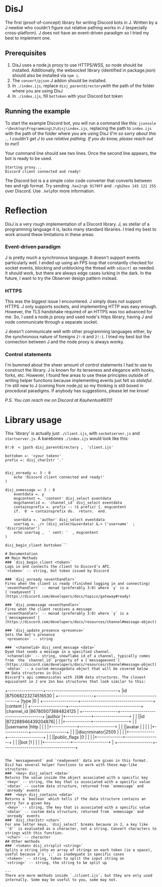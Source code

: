 # DisJ
The first (proof-of-concept) library for writing Discord bots in J. Written by a J newbie who couldn't figure out relative pathing works in J (especially cross-platform). J does not have an event-driven paradigm so I tried my best to implement one. 
 
## Prerequisites 
1. DisJ uses a node.js proxy to use HTTPS/WSS, so node should be installed. Additionally, the websocket library (identified in package.json) should also be installed via `npm i`. 
2. The `convert/pjson` J addon should be installed. 
3. In `./index.ijs`, replace `disj_parentdirectory`with the path of  the folder where you are using DisJ 
4. In `./index.ijs`, fill `bottoken` with your Discord bot token
## Running the example
To start the example Discord bot, you will run a command like this: `jconsole ~\Desktop\Programming\J\disj\index.ijs`, replacing the path to `index.ijs` with the path of the folder where you are using DisJ *(I'm so sorry about this ... I couldn't get J to use relative pathing. If you do know, please reach out to me!)*

Your command line should see two lines. Once the second line appears, the bot is ready to be used.

    Starting proxy...
    Discord client connected and ready!

The Discord bot is a a simple color code converter that converts between hex and rgb format. Try sending `.hex2rgb 9179FF` and `.rgb2hex 145 121 255` over Discord. Use `.help`for more information.

# Reflection
DisJ is a very rough implementation of a Discord library. J, as stellar of a programming language it is, lacks many standard libraries. I tried my best to work around these limitations in these areas:
### Event-driven paradigm
J is pretty much a synchronous language. It doesn't support events particularly well. I ended up using an FPS loop that constantly checked for socket events, blocking and unblocking the thread with `sdioctl` as needed. It should work, but there are always edge cases lurking in the dark. In the future, I want to try the Observer design pattern instead.

### HTTPS
 This was the biggest issue I encountered. J simply does not support HTTPS. J only supports sockets, and implementing HTTP was easy enough. However, the TLS handshake required of an HTTPS was too advanced for me. So, I used a node.js proxy and used node's https library, having J and node communicate through a separate socket. 
   
J doesn't communicate well with other programming languages either, by the synchronous nature of foreigns `2!:0` and `2!:1`. I tried my best but the connection between J and the node proxy is always wonky.

### Control statements
I'm bummed about the sheer amount of control statements I had to use to construct the library. J is known for its terseness and elegance with hooks, forks, etc. However, I found few areas to use these principles outside of writing helper functions because implementing events just felt so *stateful*. I'm still new to J (coming from node.js) so my thinking is still boxed in procedural paradigms. If anybody has suggestions, please let me know!

*P.S. You can reach me on Discord at Kauhentus#9311*

# Library usage
This 'library' is actually just `./client.ijs`, with `socketserver.js` and `startserver.js`. A barebones `./index.ijs` would look like this:

```disj_parentdirectory =: '~\Desktop\Programming\J\disj\'
0!:0  < jpath disj_parentdirectory ,  'client.ijs'

bottoken =: '<your token>'
prefix =: disj_char2str '.'


disj_onready =: 3 : 0
	echo 'Discord client connected and ready!'
)

disj_onmessage =: 3 : 0
	eventdata =. y
	msgcontent =. 'content' disj_select eventdata
	msgchannelid =. 'channel_id' disj_select eventdata
	containsprefix =. prefix -: ($ prefix) {. msgcontent
	if.  0  = containsprefix do.  return.  end.
  
	userdata =. 'author' disj_select eventdata
	usertag =. ,/> (disj_select&userdata) &.> ('username'  ;  'discriminator')
	echo usertag ,  ' sent: '  , msgcontent
)

disj_begin_client bottoken```
   
# Documentation
## Main Methods
### `disj_begin_client <token>`  
Logs in and connects the client to Discord's API.
`<token>` -- string, bot token issued by Discord

### `disj_onready <eventhandler>`
Fires when the client is ready (finished logging in and connecting)
`<eventhandler>` -- monad (preferably 3:0) where `y` is a   [`readyevent`](https://discord.com/developers/docs/topics/gateway#ready)

### `disj_onmessage <eventhandler>`
Fires when the client receives a message
`<eventhandler>` -- monad (preferably 3:0) where `y` is a  [`messageevent`](https://discord.com/developers/docs/resources/channel#message-object)

### `disj_update_presence <presence>`
Sets the bot's presence
`<presence>` -- string

### `<channelid> disj_send_message <data>`
Dyad that sends a message in a specified channel.
`<channelid>` -- string, snowflake id of a channel, typically comes from  the `channel_id` property of a [`messageevent`](https://discord.com/developers/docs/resources/channel#message-object)
`<data>` -- a custom messagedata object that will be covered below
## Data structures in DisJ
Discord's api communicates with JSON data structures. The closest equivalent in J are 2xn box structures that look similar to this:
```
+------------------+-------------------------------------+
|id                |875068223274516530                   |
+------------------+-------------------------------------+
|type              |0                                    |
+------------------+-------------------------------------+
|content           |                                     |
+------------------+-------------------------------------+
|channel_id        |867805073684824125                   |
+------------------+-------------------------------------+
|author            |+-------------+------------------+   |
|                  ||id           |872288946439204876|   |
|                  |+-------------+------------------+   |
|                  ||username     |http              |   |
|                  |+-------------+------------------+   |
|                  ||avatar       |                  |   |
|                  |+-------------+------------------+   |
|                  ||discriminator|2505              |   |
|                  |+-------------+------------------+   |
|                  ||public_flags |0                 |   |
|                  |+-------------+------------------+   |
|                  ||bot          |1                 |   |
|                  |+-------------+------------------+   |
+------------------+-------------------------------------+
```

The `messageevent` and `readyevent` data are given in this format. DisJ has several helper functions to work with these map-like structures:
### `<key> disj_select <data>`
Returns the value inside the object associated with a specific key
`<key>` -- string, the key that is associated with a specific value
`<data>` -- custom data structure, returned from `onmessage` and `onready` events
### `<key> disj_contains <data>`
Returns a `boolean` which tells if the data structure contains an entry for a given key
`<key>` -- string, the key that is associated with a specific value
`<data>` -- custom data structure, returned from `onmessage` and `onready` events
### `disj_char2str <char>`
For one letter keys, `disj_select` breaks because in J, a key like `'d'` is evaluated as a character, not a string. Convert characters to strings with this function.
`<char>` -- character
## Other methods
### `<token> disj_strsplit <string>`
Splits a string into an array of strings on each token (ie a space), useful because J's `;:` is inadequate in specific cases
`<token>` -- string, token to split the input string on
`<string>` -- string, the string to be split up

---
There are more methods inside `./client.ijs`, but they are only used internally. Some may be useful to you, some may not.

